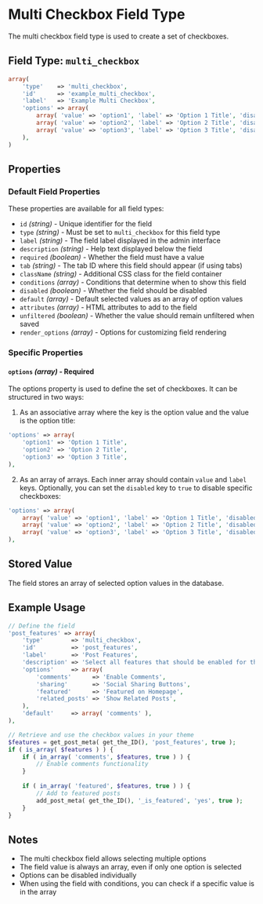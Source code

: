 # Multi Checkbox Field Type

The multi checkbox field type is used to create a set of checkboxes.

## Field Type: `multi_checkbox`

```php
array(
	'type'    => 'multi_checkbox',
	'id'      => 'example_multi_checkbox',
	'label'   => 'Example Multi Checkbox',
	'options' => array(
		array( 'value' => 'option1', 'label' => 'Option 1 Title', 'disabled' => false ),
		array( 'value' => 'option2', 'label' => 'Option 2 Title', 'disabled' => false ),
		array( 'value' => 'option3', 'label' => 'Option 3 Title', 'disabled' => false ),
	),
)
```

## Properties

### Default Field Properties

These properties are available for all field types:

- `id` _(string)_ - Unique identifier for the field
- `type` _(string)_ - Must be set to `multi_checkbox` for this field type
- `label` _(string)_ - The field label displayed in the admin interface
- `description` _(string)_ - Help text displayed below the field
- `required` _(boolean)_ - Whether the field must have a value
- `tab` _(string)_ - The tab ID where this field should appear (if using tabs)
- `className` _(string)_ - Additional CSS class for the field container
- `conditions` _(array)_ - Conditions that determine when to show this field
- `disabled` _(boolean)_ - Whether the field should be disabled
- `default` _(array)_ - Default selected values as an array of option values
- `attributes` _(array)_ - HTML attributes to add to the field
- `unfiltered` _(boolean)_ - Whether the value should remain unfiltered when saved
- `render_options` _(array)_ - Options for customizing field rendering

### Specific Properties

#### `options` _(array)_ - Required

The options property is used to define the set of checkboxes. It can be structured in two ways:

1. As an associative array where the key is the option value and the value is the option title:

```php
'options' => array(
	'option1' => 'Option 1 Title',
	'option2' => 'Option 2 Title',
	'option3' => 'Option 3 Title',
),
```

2. As an array of arrays. Each inner array should contain `value` and `label` keys. Optionally, you can set the `disabled` key to `true` to disable specific checkboxes:

```php
'options' => array(
	array( 'value' => 'option1', 'label' => 'Option 1 Title', 'disabled' => false ),
	array( 'value' => 'option2', 'label' => 'Option 2 Title', 'disabled' => false ),
	array( 'value' => 'option3', 'label' => 'Option 3 Title', 'disabled' => false ),
),
```

## Stored Value

The field stores an array of selected option values in the database.

## Example Usage

```php
// Define the field
'post_features' => array(
	'type'        => 'multi_checkbox',
	'id'          => 'post_features',
	'label'       => 'Post Features',
	'description' => 'Select all features that should be enabled for this post.',
	'options'     => array(
		'comments'      => 'Enable Comments',
		'sharing'       => 'Social Sharing Buttons',
		'featured'      => 'Featured on Homepage',
		'related_posts' => 'Show Related Posts',
	),
	'default'     => array( 'comments' ),
),

// Retrieve and use the checkbox values in your theme
$features = get_post_meta( get_the_ID(), 'post_features', true );
if ( is_array( $features ) ) {
	if ( in_array( 'comments', $features, true ) ) {
		// Enable comments functionality
	}
	
	if ( in_array( 'featured', $features, true ) ) {
		// Add to featured posts
		add_post_meta( get_the_ID(), '_is_featured', 'yes', true );
	}
}
```

## Notes

- The multi checkbox field allows selecting multiple options
- The field value is always an array, even if only one option is selected
- Options can be disabled individually
- When using the field with conditions, you can check if a specific value is in the array
